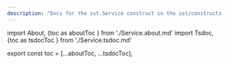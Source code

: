 ```yaml
---
description: "Docs for the sst.Service construct in the sst/constructs package"
---
```


import About, {toc as aboutToc } from './Service.about.md'
import Tsdoc, {toc as tsdocToc } from './Service.tsdoc.md'

<About />
<Tsdoc />

export const toc = [...aboutToc, ...tsdocToc];
